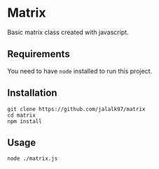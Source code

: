# Matrix

Basic matrix class created with javascript.

## Requirements
You need to have `node` installed to run this project.

## Installation

```{bash}
git clone https://github.com/jalalk97/matrix
cd matrix
npm install
```

## Usage
```{bash}
node ./matrix.js
```
